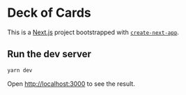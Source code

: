 # Deck of Cards

This is a [Next.js](https://nextjs.org/) project bootstrapped with [`create-next-app`](https://github.com/vercel/next.js/tree/canary/packages/create-next-app).

## Run the dev server

```bash
yarn dev
```

Open [http://localhost:3000](http://localhost:3000) to see the result.
